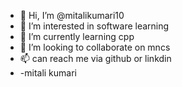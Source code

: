 - 👋 Hi, I’m @mitalikumari10
- 👀 I’m interested in software learning
- 🌱 I’m currently learning cpp
- 💞️ I’m looking to collaborate on mncs
- 📫 can reach me via github or linkdin
- -mitali kumari

<!---
mitalikumari10/mitalikumari10 is a ✨ special ✨ repository because its `README.md` (this file) appears on your GitHub profile.
You can click the Preview link to take a look at your changes.
--->
